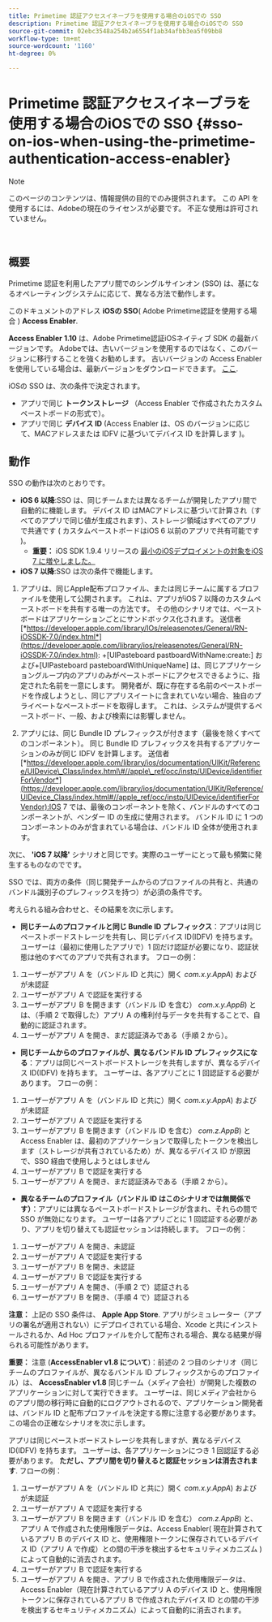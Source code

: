 ```yaml
---
title: Primetime 認証アクセスイネーブラを使用する場合のiOSでの SSO
description: Primetime 認証アクセスイネーブラを使用する場合のiOSでの SSO
source-git-commit: 02ebc3548a254b2a6554f1ab34afbb3ea5f09bb8
workflow-type: tm+mt
source-wordcount: '1160'
ht-degree: 0%

---
```


# Primetime 認証アクセスイネーブラを使用する場合のiOSでの SSO {#sso-on-ios-when-using-the-primetime-authentication-access-enabler}

>[!NOTE]
>
>このページのコンテンツは、情報提供の目的でのみ提供されます。 この API を使用するには、Adobeの現在のライセンスが必要です。 不正な使用は許可されていません。

</br>

## 概要

Primetime 認証を利用したアプリ間でのシングルサインオン (SSO) は、基になるオペレーティングシステムに応じて、異なる方法で動作します。

このドキュメントのアドレス **iOSの SSO**( Adobe Primetime認証を使用する場合 ) **Access Enabler**.

**Access Enabler** **1.10** は、Adobe Primetime認証iOSネイティブ SDK の最新バージョンです。 Adobeでは、古いバージョンを使用するのではなく、このバージョンに移行することを強くお勧めします。 古いバージョンの Access Enabler を使用している場合は、最新バージョンをダウンロードできます。 [ここ](https://tve.zendesk.com/hc/en-us/articles/204963209-iOS-Native-AccessEnabler-Library).

iOSの SSO は、次の条件で決定されます。

- アプリで同じ **トークンストレージ** （Access Enabler で作成されたカスタムペーストボードの形式で）。
- アプリで同じ **デバイス ID** (Access Enabler は、OS のバージョンに応じて、MACアドレスまたは IDFV に基づいてデバイス ID を計算します )。

## 動作

SSO の動作は次のとおりです。

- **iOS 6 以降**:SSO は、同じチームまたは異なるチームが開発したアプリ間で自動的に機能します。 デバイス ID はMACアドレスに基づいて計算され（すべてのアプリで同じ値が生成されます）、ストレージ領域はすべてのアプリで共通です ( カスタムペーストボードはiOS 6 以前のアプリで共有可能です )。
   - **重要：** iOS SDK 1.9.4 リリースの [最小のiOSデプロイメントの対象をiOS 7 に増やしました。](https://tve.zendesk.com/hc/en-us/articles/204963209-iOS-Native-AccessEnabler-Library)
- **iOS 7 以降**:SSO は次の条件で機能します。

1. アプリは、同じApple配布プロファイル、または同じチームに属するプロファイルを使用して公開されます。 これは、アプリがiOS 7 以降のカスタムペーストボードを共有する唯一の方法です。 その他のシナリオでは、ペーストボードはアプリケーションごとにサンドボックス化されます。 送信者 [*https://developer.apple.com/library/IOs/releasenotes/General/RN-iOSSDK-7.0/index.html*](https://developer.apple.com/library/ios/releasenotes/General/RN-iOSSDK-7.0/index.html): \+\[UIPasteboard pastboardWithName:create:\] および+\[UIPasteboard pasteboardWithUniqueName\] は、同じアプリケーショングループ内のアプリのみがペーストボードにアクセスできるように、指定された名前を一意にします。 開発者が、既に存在する名前のペーストボードを作成しようとし、同じアプリスイートに含まれていない場合、独自のプライベートなペーストボードを取得します。 これは、システムが提供するペーストボード、一般、および検索には影響しません。

1. アプリには、同じ Bundle ID プレフィックスが付きます（最後を除くすべてのコンポーネント）。 同じ Bundle ID プレフィックスを共有するアプリケーションのみが同じ IDFV を計算します。 送信者 [*https://developer.apple.com/library/ios/documentation/UIKit/Reference/UIDevice\_Class/index.html\#//apple\_ref/occ/instp/UIDevice/identifierForVendor*](https://developer.apple.com/library/ios/documentation/UIKit/Reference/UIDevice_Class/index.html#//apple_ref/occ/instp/UIDevice/identifierForVendor):IOS 7 では、最後のコンポーネントを除く、バンドルのすべてのコンポーネントが、ベンダー ID の生成に使用されます。 バンドル ID に 1 つのコンポーネントのみが含まれている場合は、バンドル ID 全体が使用されます。

次に、 **&#39;iOS 7 以降&#39;** シナリオと同じです。実際のユーザーにとって最も頻繁に発生するものなのでです。

SSO では、両方の条件（同じ開発チームからのプロファイルの共有と、共通のバンドル識別子のプレフィックスを持つ）が必須の条件です。

考えられる組み合わせと、その結果を次に示します。

- **同じチームのプロファイルと同じ Bundle ID プレフィックス**：アプリは同じペーストボードストレージを共有し、同じデバイス ID(IDFV) を持ちます。 ユーザーは（最初に使用したアプリで）1 回だけ認証が必要になり、認証状態は他のすべてのアプリで共有されます。 フローの例：

1. ユーザーがアプリ A を（バンドル ID と共に）開く *com.x.y.AppA*) およびが未認証
1. ユーザーがアプリ A で認証を実行する
1. ユーザーがアプリ B を開きます（バンドル ID を含む） *com.x.y.AppB*) とは、（手順 2 で取得した）アプリ A の権利付与データを共有することで、自動的に認証されます。
1. ユーザーがアプリ A を開き、まだ認証済みである（手順 2 から）。



- **同じチームからのプロファイルが、異なるバンドル ID プレフィックスになる**：アプリは同じペーストボードストレージを共有しますが、異なるデバイス ID(IDFV) を持ちます。 ユーザーは、各アプリごとに 1 回認証する必要があります。 フローの例：

1. ユーザーがアプリ A を（バンドル ID と共に）開く *com.x.y.AppA*) およびが未認証
1. ユーザーがアプリ A で認証を実行する
1. ユーザーがアプリ B を開きます（バンドル ID を含む） *com.z.AppB*) と Access Enabler は、最初のアプリケーションで取得したトークンを検出します（ストレージが共有されているため）が、異なるデバイス ID が原因で、SSO 経由で使用しようとはしません
1. ユーザーがアプリ B で認証を実行する
1. ユーザーがアプリ A を開き、まだ認証済みである（手順 2 から）。



- **異なるチームのプロファイル（バンドル ID はこのシナリオでは無関係です）**：アプリには異なるペーストボードストレージが含まれ、それらの間で SSO が無効になります。 ユーザーは各アプリごとに 1 回認証する必要があり、アプリを切り替えても認証セッションは持続します。 フローの例：


1. ユーザーがアプリ A を開き、未認証
1. ユーザーがアプリ A で認証を実行する
1. ユーザーがアプリ B を開き、未認証
1. ユーザーがアプリ B で認証を実行する
1. ユーザーがアプリ A を開き、（手順 2 で）認証される
1. ユーザーがアプリ B を開き、（手順 4 で）認証される

**注意：** 上記の SSO 条件は、 **Apple App Store**. アプリがシミュレーター（アプリの署名が適用されない）にデプロイされている場合、Xcode と共にインストールされるか、Ad Hoc プロファイルを介して配布される場合、異なる結果が得られる可能性があります。

**重要：** 注意 (**AccessEnabler v1.8 について**)：前述の 2 つ目のシナリオ（同じチームのプロファイルが、異なるバンドル ID プレフィックスからのプロファイル）は、 **AccessEnabler v1.8** 同じチーム（メディア会社）が開発した複数のアプリケーションに対して実行できます。 ユーザーは、同じメディア会社からのアプリ間の移行時に自動的にログアウトされるので、アプリケーション開発者は、バンドル ID と配布プロファイルを決定する際に注意する必要があります。 この場合の正確なシナリオを次に示します。

アプリは同じペーストボードストレージを共有しますが、異なるデバイス ID(IDFV) を持ちます。 ユーザーは、各アプリケーションにつき 1 回認証する必要があります。 **ただし、アプリ間を切り替えると認証セッションは消去されます**. フローの例：

1. ユーザーがアプリ A を（バンドル ID と共に）開く *com.x.y.AppA*) およびが未認証
1. ユーザーがアプリ A で認証を実行する
1. ユーザーがアプリ B を開きます（バンドル ID を含む） *com.z.AppB*) と、アプリ A で作成された使用権限データは、Access Enabler( 現在計算されているアプリ B のデバイス ID と、使用権限トークンに保存されているデバイス ID（アプリ A で作成）との間の干渉を検出するセキュリティメカニズム ) によって自動的に消去されます。
1. ユーザーがアプリ B で認証を実行する
1. ユーザーがアプリ A を開き、アプリ B で作成された使用権限データは、Access Enabler（現在計算されているアプリ A のデバイス ID と、使用権限トークンに保存されているアプリ B で作成されたデバイス ID との間の干渉を検出するセキュリティメカニズム）によって自動的に消去されます。
